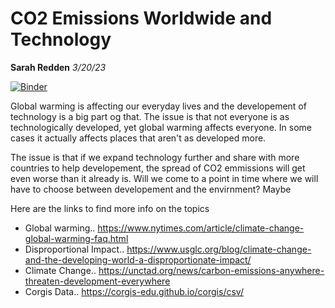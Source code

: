 # CO2 Emissions Worldwide and Technology
**Sarah Redden**
*3/20/23*

[![Binder](https://mybinder.org/badge_logo.svg)](https://mybinder.org/v2/gh/sarahsr6/dgtHum_pythonClass.git/HEAD)




Global warming is affecting our everyday lives and the developement of technology is a big part og that. The issue is that not everyone is as technologically developed, yet global warming affects everyone. In some cases it actually affects places that aren't as developed more.

The issue is that if we expand technology further and share with more countries to help developement, the spread of CO2 emmissions will get even worse than it already is. Will we come to a point in time where we will have to choose between developement and the envirnment? Maybe


Here are the links to find more info on the topics
* Global warming.. https://www.nytimes.com/article/climate-change-global-warming-faq.html
* Disproportional Impact.. https://www.usglc.org/blog/climate-change-and-the-developing-world-a-disproportionate-impact/
* Climate Change.. https://unctad.org/news/carbon-emissions-anywhere-threaten-development-everywhere
* Corgis Data.. https://corgis-edu.github.io/corgis/csv/



